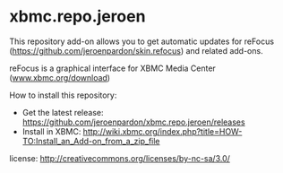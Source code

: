 xbmc.repo.jeroen
================

This repository add-on allows you to get automatic updates for reFocus (https://github.com/jeroenpardon/skin.refocus) and related add-ons.

reFocus is a graphical interface for XBMC Media Center (www.xbmc.org/download) 

How to install this repository:

- Get the latest release: https://github.com/jeroenpardon/xbmc.repo.jeroen/releases
- Install in XBMC: http://wiki.xbmc.org/index.php?title=HOW-TO:Install_an_Add-on_from_a_zip_file

license: http://creativecommons.org/licenses/by-nc-sa/3.0/